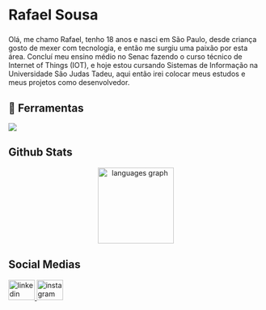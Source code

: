<h1 align="left">Rafael Sousa</h1>

###

<p align="left">Olá, me chamo Rafael, tenho 18 anos e nasci em São Paulo, desde criança gosto de mexer com tecnologia, e então me surgiu uma paixão por esta área. Concluí meu ensino médio no Senac fazendo o curso técnico de Internet of Things (IOT), e hoje estou cursando Sistemas de Informação na Universidade São Judas Tadeu, aqui então irei colocar meus estudos e meus projetos como desenvolvedor.</p>


## 🔧 Ferramentas

  <img src="https://skillicons.dev/icons?i=html,css,js,nodejs,ts,py,prisma,docker,git" />
  

## Github Stats

<div align="center">
  <img src="https://github-readme-stats.vercel.app/api/top-langs?username=rafasousa1&locale=en&hide_title=false&layout=compact&card_width=320&langs_count=5&theme=dracula&hide_border=false&order=2" height="150" alt="languages graph"  />
</div>

<h2 align="left">Social Medias</h2>

<div align="left">
  <a href="https://www.linkedin.com/in/rafasousa1" target="_blank">
    <img src="https://raw.githubusercontent.com/maurodesouza/profile-readme-generator/master/src/assets/icons/social/linkedin/default.svg" width="52" height="40" alt="linkedin logo"  />
  </a>
  <a href="https://www.instagram.com/rafa_ssd" target="_blank">
    <img src="https://raw.githubusercontent.com/maurodesouza/profile-readme-generator/master/src/assets/icons/social/instagram/default.svg" width="52" height="40" alt="instagram logo"  />
  </a>
</div>
